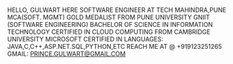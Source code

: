 HELLO, GULWART HERE
SOFTWARE ENGINEER AT TECH MAHINDRA,PUNE
MCA(SOFT. MGMT) GOLD MEDALIST FROM PUNE UNIVERSITY
GNIIT (SOFTWARE ENGINEERING)
BACHELOR OF SCIENCE IN INFORMATION TECHNOLOGY
CERTIFIED IN CLOUD COMPUTING FROM CAMBRIDGE UNIVERSITY
MICROSOFT CERTIFIED IN LANGUAGES: JAVA,C,C++,ASP.NET.SQL,PYTHON,ETC
REACH ME AT @ +919123251265
GMAIL: PRINCE.GULWART@GMAIL.COM
